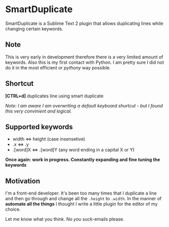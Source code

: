 SmartDuplicate
======================

SmartDuplicate is a Sublime Text 2 plugin that allows duplicating lines while changing certain keywords.


Note
----

This is very early in development therefore there is a very limited amount of keywords. Also this is my first contact
with Python. I am pretty sure I did not do it in the most efficient or _pythony_ way possible.


Shortcut
--------

**[CTRL+d]** duplicates line using smart duplicate

_Note: I am aware I am overwriting a default keyboard shurtcut - but I found this very convinient and logical._


Supported keywords
------------------

* width <=> height (case insensetive)
* .x <=> .y
* .[word]X <=> .[word]Y  (any word ending in a capital X or Y)

__Once again: work in progress. Constantly expanding and fine tuning the keywords__


Motivation
----------

I'm a front-end developer. It's been too many times that I duplicate a line and then go through and change all the
`.height` to `.width`. In the manner of __automate all the things__ I thought I write a little plugin for the editor
of my choice.

Let me know what you think. No _you suck_-emails please.